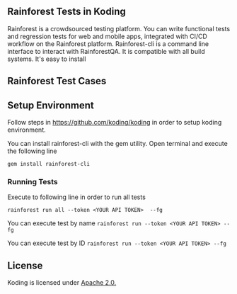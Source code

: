 
## Rainforest Tests in Koding
Rainforest is a crowdsourced testing platform. You can write functional tests and regression tests for web and mobile apps, integrated with CI/CD workflow on the Rainforest platform.
Rainforest-cli is a command line interface to interact with RainforestQA. It is compatible with all build systems. It's easy to install

## Rainforest Test Cases


## Setup Environment

Follow steps in  https://github.com/koding/koding in order to setup koding environment.

You can install rainforest-cli with the gem utility. Open terminal and execute the following line

```gem install rainforest-cli```


### Running Tests

Execute to following line in order to run all tests

```rainforest run all --token <YOUR API TOKEN>  --fg```

You can execute test by name 
```rainforest run --token <YOUR API TOKEN> --fg ```


You can execute test by ID 
```rainforest run --token <YOUR API TOKEN> --fg ```

## License

Koding is licensed under [Apache 2.0.](https://github.com/koding/koding/blob/master/LICENSE)
